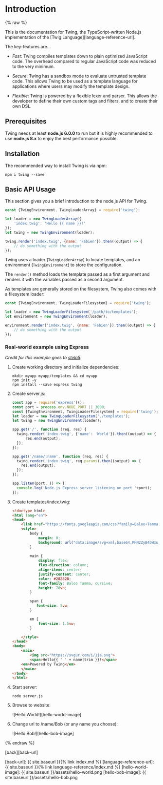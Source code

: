 Introduction
============

{% raw %}

This is the documentation for Twing, the TypeScript-written Node.js implementation of the [Twig Language][language-reference-url].

The key-features are...

* *Fast*: Twing compiles templates down to plain optimized JavaScript code. The overhead compared to regular JavaScript code was reduced to the very minimum.

* *Secure*: Twing has a sandbox mode to evaluate untrusted template code. This allows Twing to be used as a template language for applications where users
  may modify the template design.

* *Flexible*: Twing is powered by a flexible lexer and parser. This allows the developer to define their own custom tags and filters, and to create their own DSL.

## Prerequisites

Twing needs at least **node.js 6.0.0** to run but it is highly recommended to use **node.js 8.x** to enjoy the best performance possible.

## Installation

The recommended way to install Twing is via npm:

`npm i twing --save`

## Basic API Usage

This section gives you a brief introduction to the node.js API for Twing.

```js
const {TwingEnvironment, TwingLoaderArray} = require('twing');

let loader = new TwingLoaderArray({
    'index.twig': 'Hello {{ name }}!'
});
let twing = new TwingEnvironment(loader);

twing.render('index.twig', {name: 'Fabien'}).then((output) => {
    // do something with the output
});
```

Twing uses a loader (`TwingLoaderArray`) to locate templates, and an
environment (`TwingEnvironment`) to store the configuration.

The `render()` method loads the template passed as a first argument and
renders it with the variables passed as a second argument.

As templates are generally stored on the filesystem, Twing also comes with a
filesystem loader:

```js
const {TwingEnvironment, TwingLoaderFilesystem} = require('twing');

let loader = new TwingLoaderFilesystem('/path/to/templates');
let environment = new TwingEnvironment(loader);

environment.render('index.twig', {name: 'Fabien'}).then((output) => {
    // do something with the output
});
```

### Real-world example using Express

_Credit for this example goes to [stela5](https://github.com/stela5)._

   1. Create working directory and initialize dependencies:

        ```
        mkdir myapp myapp/templates && cd myapp
        npm init -y
        npm install --save express twing
        ```

   2. Create server.js:

        ```javascript
        const app = require('express')();
        const port = process.env.NODE_PORT || 3000;
        const {TwingEnvironment, TwingLoaderFilesystem} = require('twing');
        let loader = new TwingLoaderFilesystem('./templates');
        let twing = new TwingEnvironment(loader);
        
        app.get('/', function (req, res) {
          twing.render('index.twig', {'name': 'World'}).then((output) => {
              res.end(output);
          });
        });
        
        app.get('/name/:name', function (req, res) {      
          twing.render('index.twig', req.params).then((output) => {
            res.end(output);
          });
        });
        
        app.listen(port, () => {
          console.log('Node.js Express server listening on port '+port);
        });
        ```

   3. Create templates/index.twig:

        ```html
        <!doctype html>
        <html lang="en">
        <head>
            <link href="https://fonts.googleapis.com/css?family=Baloo+Tamma" rel="stylesheet">
            <style>
                body {
                    margin: 0;
                    background: url("data:image/svg+xml;base64,PHN2ZyB4bWxucz0iaHR0cDovL3d3dy53My5vcmcvMjAwMC9zdmciIHhtbG5zOnhsaW5rPSJodHRwOi8vd3d3LnczLm9yZy8xOTk5L3hsaW5rIiB3aWR0aD0iNiIgaGVpZ2h0PSI2Ij4KPHJlY3Qgd2lkdGg9IjYiIGhlaWdodD0iNiIgZmlsbD0iI2VlZSI+PC9yZWN0Pgo8ZyBpZD0iYyI+CjxyZWN0IHdpZHRoPSIzIiBoZWlnaHQ9IjMiIGZpbGw9IiNlNmU2ZTYiPjwvcmVjdD4KPHJlY3QgeT0iMSIgd2lkdGg9IjMiIGhlaWdodD0iMiIgZmlsbD0iI2Q4ZDhkOCI+PC9yZWN0Pgo8L2c+Cjx1c2UgeGxpbms6aHJlZj0iI2MiIHg9IjMiIHk9IjMiPjwvdXNlPgo8L3N2Zz4=");
                }
                
                main {
                    display: flex;
                    flex-direction: column;
                    align-items: center;
                    justify-content: center;
                    color: #282828;
                    font-family: Baloo Tamma, cursive;
                    height: 70vh;
                }
        
                span {
                   font-size: 5vw;
                }
        
                em {
                    font-size: 1.5vw;
                }
        
            </style>
        </head>
        <body>
            <main>
                <img src="https://svgur.com/i/1ja.svg">
                <span>Hello{{ ' ' + name|trim }}!</span>
            <em>Powered by Twing</em>
            </main>
        </body>
        </html>
        ```

   4. Start server:

        ```
        node server.js
        ```

   5. Browse to website:

        ![Hello World!][hello-world-image]

   6. Change url to /name/Bob (or any name you choose):

        ![Hello Bob!][hello-bob-image]

{% endraw %}

[back][back-url]

[back-url]: {{ site.baseurl }}{% link index.md %}
[language-reference-url]: {{ site.baseurl }}{% link language-reference/index.md %}
[hello-world-image]: {{ site.baseurl }}/assets/hello-world.png
[hello-bob-image]: {{ site.baseurl }}/assets/hello-bob.png
